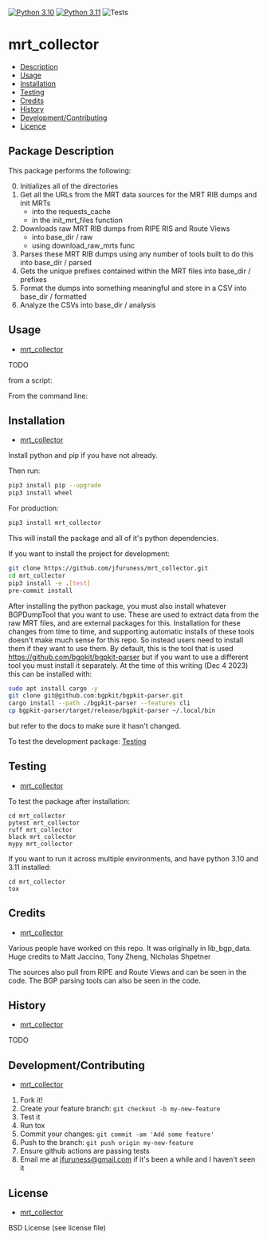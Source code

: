 [![Python 3.10](https://img.shields.io/badge/python-3.10-blue.svg)](https://www.python.org/downloads/release/python-3100/)
[![Python 3.11](https://img.shields.io/badge/python-3.11-blue.svg)](https://www.python.org/downloads/release/python-3110/)
![Tests](https://github.com/jfuruness/mrt_collector/actions/workflows/tests.yml/badge.svg)

# mrt\_collector

* [Description](#package-description)
* [Usage](#usage)
* [Installation](#installation)
* [Testing](#testing)
* [Credits](#credits)
* [History](#history)
* [Development/Contributing](#developmentcontributing)
* [Licence](#license)


## Package Description

This package performs the following:

0. Initializes all of the directories
1. Get all the URLs from the MRT data sources for the MRT RIB dumps and init MRTs
    * into the requests\_cache
    * in the init_mrt_files function
1. Downloads raw MRT RIB dumps from RIPE RIS and Route Views
    * into base\_dir / raw
    * using download\_raw\_mrts func
2. Parses these MRT RIB dumps using any number of tools built to do this into base\_dir / parsed
3. Gets the unique prefixes contained within the MRT files into base\_dir / prefixes
4. Format the dumps into something meaningful and store in a CSV into base\_dir / formatted
5. Analyze the CSVs into base\_dir / analysis

## Usage
* [mrt\_collector](#mrt\_collector)

TODO

from a script:

From the command line:

## Installation
* [mrt\_collector](#mrt\_collector)

Install python and pip if you have not already.

Then run:

```bash
pip3 install pip --upgrade
pip3 install wheel
```

For production:

```bash
pip3 install mrt_collector
```

This will install the package and all of it's python dependencies.

If you want to install the project for development:
```bash
git clone https://github.com/jfuruness/mrt_collector.git
cd mrt_collector
pip3 install -e .[test]
pre-commit install
```

After installing the python package, you must also install whatever BGPDumpTool
that you want to use.
These are used to extract data from the raw MRT files, and are external packages for this.
Installation for these changes from time to time, and supporting automatic installs of
these tools doesn't make much sense for this repo.
So instead users need to install them if they want to use them.
By default, this is the tool that is used https://github.com/bgpkit/bgpkit-parser
but if you want to use a different tool you must install it separately.
At the time of this writing (Dec 4 2023) this can be installed with:

```bash
sudo apt install cargo -y
git clone git@github.com:bgpkit/bgpkit-parser.git
cargo install --path ./bgpkit-parser --features cli
cp bgpkit-parser/target/release/bgpkit-parser ~/.local/bin
```

but refer to the docs to make sure it hasn't changed.

To test the development package: [Testing](#testing)


## Testing
* [mrt\_collector](#mrt\_collector)

To test the package after installation:

```
cd mrt_collector
pytest mrt_collector
ruff mrt_collector
black mrt_collector
mypy mrt_collector
```

If you want to run it across multiple environments, and have python 3.10 and 3.11 installed:

```
cd mrt_collector
tox
```

## Credits
* [mrt\_collector](#mrt\_collector)

Various people have worked on this repo.
It was originally in lib_bgp_data.
Huge credits to Matt Jaccino, Tony Zheng, Nicholas Shpetner

The sources also pull from RIPE and Route Views and can be seen in the code.
The BGP parsing tools can also be seen in the code.

## History
* [mrt\_collector](#mrt\_collector)

TODO

## Development/Contributing
* [mrt\_collector](#mrt\_collector)

1. Fork it!
2. Create your feature branch: `git checkout -b my-new-feature`
3. Test it
5. Run tox
6. Commit your changes: `git commit -am 'Add some feature'`
7. Push to the branch: `git push origin my-new-feature`
8. Ensure github actions are passing tests
9. Email me at jfuruness@gmail.com if it's been a while and I haven't seen it

## License
* [mrt\_collector](#mrt\_collector)

BSD License (see license file)
